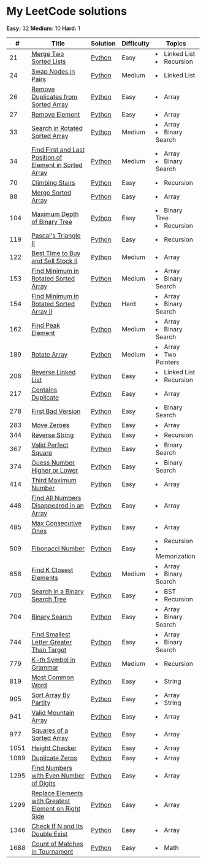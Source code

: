 # My LeetCode solutions

**Easy:** 32 **Medium:** 10 **Hard:** 1



| #    | Title                                                                                                                                             | Solution                                                                          | Difficulty | Topics                                  |
|------|---------------------------------------------------------------------------------------------------------------------------------------------------|-----------------------------------------------------------------------------------|------------|-----------------------------------------|
| 21   | [Merge Two Sorted Lists](https://leetcode.com/problems/merge-two-sorted-lists/)                                                                   | [Python](solutions/21.Merge_Two_Sorted_Lists.py)                                  | Easy       | <li>Linked List</li> <li>Recursion</li> | 
| 24   | [Swap Nodes in Pairs](https://leetcode.com/problems/swap-nodes-in-pairs/)                                                                         | [Python](solutions/24.Swap_Nodes_in_Pairs.py)                                     | Medium     | <li>Linked List</li>                    |
| 26   | [Remove Duplicates from Sorted Array](https://leetcode.com/problems/remove-duplicates-from-sorted-array/)                                         | [Python](solutions/26.Remove_Duplicates_from_Sorted_Array.py)                     | Easy       | <li>Array</li>                          | 
| 27   | [Remove Element](https://leetcode.com/problems/remove-element/)                                                                                   | [Python](solutions/27.Remove_Element.py)                                          | Easy       | <li>Array</li>                          |  
| 33   | [Search in Rotated Sorted Array](https://leetcode.com/problems/search-in-rotated-sorted-array/)                                                   | [Python](solutions/33.Search_in_Rotated_Sorted_Array.py)                          | Medium     | <li>Array</li><li>Binary Search</li>    | 
| 34   | [Find First and Last Position of Element in Sorted Array](https://leetcode.com/problems/find-first-and-last-position-of-element-in-sorted-array/) | [Python](solutions/34.Find_First_and_Last_Position_of_Element_in_Sorted_Array.py) | Medium     | <li>Array</li><li>Binary Search</li>    | 
| 70   | [Climbing Stairs](https://leetcode.com/problems/climbing-stairs/)                                                                                 | [Python](solutions/70.Climbing_Stairs.py)                                         | Easy       | <li>Recursion</li>                      
| 88   | [Merge Sorted Array](https://leetcode.com/problems/merge-sorted-array/)                                                                           | [Python](solutions/88.Merge_Sorted_Array.py)                                      | Easy       | <li>Array</li>                          | 
| 104  | [Maximum Depth of Binary Tree](https://leetcode.com/problems/maximum-depth-of-binary-tree/)                                                       | [Python](solutions/104.Maximum_Depth_of_Binary_Tree.py)                           | Easy       | <li>Binary Tree</li> <li>Recursion</li> |
| 119  | [Pascal's Triangle II](https://leetcode.com/problems/pascals-triangle-ii/)                                                                        | [Python](solutions/119.Pascal's_Triangle_II.py)                                   | Easy       | <li>Recursion</li>                      | 
| 122  | [Best Time to Buy and Sell Stock II](https://leetcode.com/problems/best-time-to-buy-and-sell-stock-ii/)                                           | [Python](solutions/119.Pascal's_Triangle_II.py)                                   | Medium     | <li>Array</li>                          |
| 153  | [Find Minimum in Rotated Sorted Array](https://leetcode.com/problems/find-minimum-in-rotated-sorted-array/)                                       | [Python](solutions/153.Find_Minimum_in_Rotated_Sorted_Array.py)                   | Medium     | <li>Array</li><li>Binary Search</li>    |
| 154  | [Find Minimum in Rotated Sorted Array II](https://leetcode.com/problems/find-minimum-in-rotated-sorted-array-ii/)                                 | [Python](solutions/154.Find_Minimum_in_Rotated_Sorted_Array_II.py)                | Hard       | <li>Array</li><li>Binary Search</li>    | 
| 162  | [Find Peak Element](https://leetcode.com/problems/find-peak-element/)                                                                             | [Python](solutions/162.Find_Peak_Element.py)                                      | Medium     | <li>Array</li><li>Binary Search</li>    | 
| 189  | [Rotate Array](https://leetcode.com/problems/rotate-array)                                                                                  | [Python](solutions/189.Rotate_Array.py)                                           | Medium     | <li>Array</li><li>Two Pointers</li>     |
| 206  | [Reverse Linked List](https://leetcode.com/problems/reverse-linked-list/)                                                                         | [Python](solutions/206.Reverse_Linked_List.py)                                    | Easy       | <li>Linked List</li><li>Recursion</li>  |
| 217  | [Contains Duplicate](https://leetcode.com/problems/contains-duplicate/)                                                                           | [Python](solutions/217.Contains_Duplicate.py)                                     | Easy       | <li>Array</li>                          |
| 278  | [First Bad Version](https://leetcode.com/problems/first-bad-version/)                                                                             | [Python](solutions/278.First_Bad_Version.py)                                      | Easy       | <li>Binary Search</li>                  | 
| 283  | [Move Zeroes](https://leetcode.com/problems/move-zeroes/)                                                                                         | [Python](solutions/283.Move_Zeroes.py)                                            | Easy       | <li>Array</li>                          | 
| 344  | [Reverse String](https://leetcode.com/problems/reverse-string/)                                                                                   | [Python](solutions/344.Reverse_String.py)                                         | Easy       | <li>Recursion</li>                      |
| 367  | [Valid Perfect Square](https://leetcode.com/problems/valid-perfect-square/)                                                                       | [Python](solutions/367.Valid_Perfect_Square.py)                                   | Easy       | <li>Binary Search</li>                  | 
| 374  | [Guess Number Higher or Lower](https://leetcode.com/problems/guess-number-higher-or-lower/)                                                       | [Python](solutions/374.Guess_Number_Higher_or_Lower.py)                           | Easy       | <li>Binary Search</li>                  | 
| 414  | [Third Maximum Number](https://leetcode.com/problems/third-maximum-number/)                                                                       | [Python](solutions/414.Third_Maximum_Number.py)                                   | Easy       | <li>Array</li>                          | 
| 448  | [Find All Numbers Disappeared in an Array](https://leetcode.com/problems/find-all-numbers-disappeared-in-an-array/)                               | [Python](solutions/448.Find_All_Numbers_Disappeared_in_an_Array.py)               | Easy       | <li>Array</li>                          |
| 485  | [Max Consecutive Ones](https://leetcode.com/problems/max-consecutive-ones/)                                                                       | [Python](solutions/485.Max_Consecutive_Ones.py)                                   | Easy       | <li>Array</li>                          | 
| 509  | [Fibonacci Number](https://leetcode.com/problems/fibonacci-number/)                                                                               | [Python](solutions/509.Fibonacci_Number.py)                                       | Easy       | <li>Recursion</li><li>Memorization</li> | 
| 658  | [Find K Closest Elements](https://leetcode.com/problems/find-k-closest-elements/)                                                                 | [Python](solutions/658.Find_K_Closest_Elements.py)                                | Medium     | <li>Array</li><li>Binary Search</li>    | 
| 700  | [Search in a Binary Search Tree](https://leetcode.com/problems/search-in-a-binary-search-tree/)                                                   | [Python](solutions/700.Search_in_a_Binary_Search_Tree.py)                         | Easy       | <li>BST</li><li>Recursion</li>          
| 704  | [Binary Search](https://leetcode.com/problems/binary-search/)                                                                                     | [Python](solutions/704.Binary_Search.py)                                          | Easy       | <li>Array</li><li>Binary Search</li>    | 
| 744  | [Find Smallest Letter Greater Than Target](https://leetcode.com/problems/find-smallest-letter-greater-than-target/)                               | [Python](solutions/744.Find_Smallest_Letter_Greater_Than_Target.py)               | Easy       | <li>Array</li><li>Binary Search</li>    | 
| 779  | [K-th Symbol in Grammar](https://leetcode.com/problems/k-th-symbol-in-grammar/)                                                                   | [Python](solutions/779.K-th_Symbol_in_Grammar.py)                                 | Medium     | <li>Recursion</li>                      | 
| 819  | [Most Common Word](https://leetcode.com/problems/most-common-word/)                                                                               | [Python](solutions/819.Most_Common_Word.py)                                       | Easy       | <li>String</li>                         | 
| 905  | [Sort Array By Partity](https://leetcode.com/problems/sort-array-by-parity/)                                                                      | [Python](solutions/905.Sort_Array_By_Parity.py)                                   | Easy       | <li>Array</li><li>String</li>           | 
| 941  | [Valid Mountain Array](https://leetcode.com/problems/valid-mountain-array/)                                                                       | [Python](solutions/941.Valid_Mountain_Array.py)                                   | Easy       | <li>Array</li>                          | 
| 977  | [Squares of a Sorted Array](https://leetcode.com/problems/squares-of-a-sorted-array/)                                                             | [Python](solutions/977.Squares_of_a_Sorted_Array.py)                              | Easy       | <li>Array</li>                          | 
| 1051 | [Height Checker](https://leetcode.com/problems/height-checker/)                                                                                   | [Python](solutions/1051.Height_Checker.py)                                        | Easy       | <li>Array</li>                          |  
| 1089 | [Duplicate Zeros](https://leetcode.com/problems/duplicate-zeros/)                                                                                 | [Python](solutions/1089.Duplicate_Zeros.py)                                       | Easy       | <li>Array</li>                          | 
| 1295 | [Find Numbers with Even Number of Digits](https://leetcode.com/problems/find-numbers-with-even-number-of-digits/)                                 | [Python](solutions/1295.Find_Numbers_with_Even_Number_of_Digits.py)               | Easy       | <li>Array</li>                          | 
| 1299 | [Replace Elements with Greatest Element on Right Side](https://leetcode.com/problems/replace-elements-with-greatest-element-on-right-side/)       | [Python](solutions/1299.Replace_Elements_with_Greatest_Element_on_Right_Side.py)  | Easy       | <li>Array</li>                          |
| 1346 | [Check If N and Its Double Exist](https://leetcode.com/problems/check-if-n-and-its-double-exist/)                                                 | [Python](solutions/1346.Check_If_N_and_Its_Double_Exist.py)                       | Easy       | <li>Array</li>                          |
| 1688 | [Count of Matches in Tournament](https://leetcode.com/problems/count-of-matches-in-tournament/)                                                   | [Python](solutions/1688.Count_of_Matches_in_Tournament.py)                        | Easy       | <li>Math</li>                           |  
